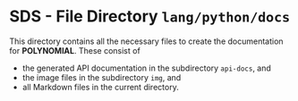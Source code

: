 # SDS - File Directory **`lang/python/docs`**

This directory contains all the necessary files to create the documentation for **POLYNOMIAL**. 
These consist of 

- the generated API documentation in the subdirectory `api-docs`, and
- the image files in the subdirectory `img`, and
- all Markdown files in the current directory.
